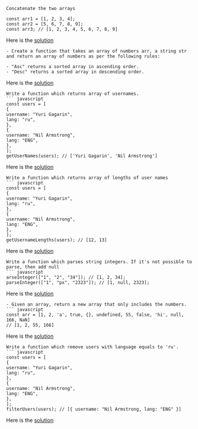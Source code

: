 ```
Concatenate the two arrays
```

```
const arr1 = [1, 2, 3, 4];
const arr2 = [5, 6, 7, 8, 9];
const arr3; // [1, 2, 3, 4, 5, 6, 7, 8, 9]
```

Here is the [solution](1.concatenate.js)

```
- Create a function that takes an array of numbers arr, a string str
and return an array of numbers as per the following rules:

- "Asc" returns a sorted array in ascending order.
- "Desc" returns a sorted array in descending order.
```

Here is the [solution](2.ascending_descending.js)

````
Write a function which returns array of usernames.
``` javascript
const users = [
{
username: "Yuri Gagarin",
lang: "ru",
},
{
username: "Nil Armstrong",
lang: "ENG",
},
];
getUserNames(users); // ['Yuri Gagarin', 'Nil Armstrong']
````

Here is the [solution](3.usernames.js)

````
Write a function which returns array of lengths of user names
``` javascript
const users = [
{
username: "Yuri Gagarin",
lang: "ru",
},
{
username: "Nil Armstrong",
lang: "ENG",
},
];
getUsernameLengths(users); // [12, 13]
````

Here is the [solution](4.usernames_length.js)

````
Write a function which parses string integers. If it's not possible to
parse, then add null
``` javascript
arseInteger(["1", "2", "34"]); // [1, 2, 34];
parseInteger(["1", "px", "2323"]); // [1, null, 2323];
````

Here is the [solution](5.parseInteger.js)

````
- Given an array, return a new array that only includes the numbers.
``` javascript
const arr = [1, 2, 'a', true, {}, undefined, 55, false, 'hi', null,
166, NaN]
// [1, 2, 55, 166]
````

Here is the [solution](6.filter_num.js)

````
Write a function which remove users with language equals to 'ru'.
``` javascript
const users = [
{
username: "Yuri Gagarin",
lang: "ru",
},
{
username: "Nil Armstrong",
lang: "ENG",
},
];
filterUsers(users); // [{ username: "Nil Armstrong, lang: "ENG" }]
````

Here is the [solution](7.users_filter_ru.js)
